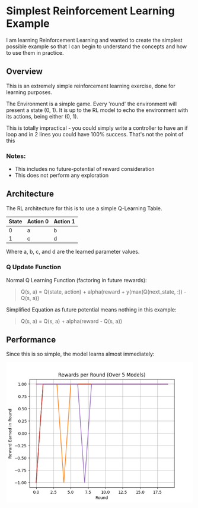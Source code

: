# Simplest Reinforcement Learning Example

I am learning Reinforcement Learning and wanted to create the simplest possible example so that I can begin to understand the concepts and how to use them in practice.

## Overview

This is an extremely simple reinforcement learning exercise, done for learning purposes.

The Environment is a simple game. Every 'round' the environment will present a state (0, 1). It is up to the RL model to echo the environment with its actions, being either (0, 1).

This is totally impractical - you could simply write a controller to have an if loop and in 2 lines you could have 100% success. That's not the point of this

### Notes:
- This includes no future-potential of reward consideration
- This does not perform any exploration

## Architecture
The RL architecture for this is to use a simple Q-Learning Table.

| State | Action 0 | Action 1 |
|-------|----------|----------|
|   0   |    a     |    b     |
|   1   |    c     |    d     |

Where a, b, c, and d are the learned parameter values.

### Q Update Function

Normal Q Learning Function (factoring in future rewards):

> Q(s, a) = Q(state, action) + alpha(reward + y(max(Q(next_state, :)) - Q(s, a))

Simplified Equation as future potential means nothing in this example:

>Q(s, a) = Q(s, a) + alpha(reward - Q(s, a))

## Performance
Since this is so simple, the model learns almost immediately:

![Alt text](simplest_peformance1.png)
